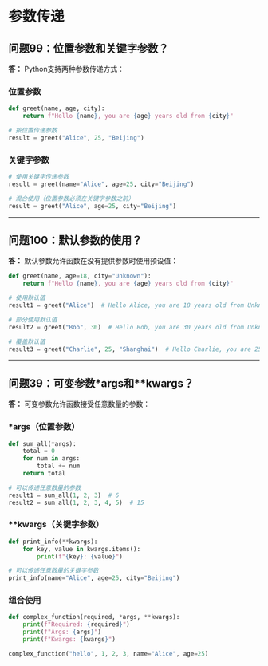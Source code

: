 # 参数传递

## 问题99：位置参数和关键字参数？

**答：**
Python支持两种参数传递方式：

### 位置参数
```python
def greet(name, age, city):
    return f"Hello {name}, you are {age} years old from {city}"

# 按位置传递参数
result = greet("Alice", 25, "Beijing")
```

### 关键字参数
```python
# 使用关键字传递参数
result = greet(name="Alice", age=25, city="Beijing")

# 混合使用（位置参数必须在关键字参数之前）
result = greet("Alice", age=25, city="Beijing")
```

---

## 问题100：默认参数的使用？

**答：**
默认参数允许函数在没有提供参数时使用预设值：

```python
def greet(name, age=18, city="Unknown"):
    return f"Hello {name}, you are {age} years old from {city}"

# 使用默认值
result1 = greet("Alice")  # Hello Alice, you are 18 years old from Unknown

# 部分使用默认值
result2 = greet("Bob", 30)  # Hello Bob, you are 30 years old from Unknown

# 覆盖默认值
result3 = greet("Charlie", 25, "Shanghai")  # Hello Charlie, you are 25 years old from Shanghai
```

---

## 问题39：可变参数*args和**kwargs？

**答：**
可变参数允许函数接受任意数量的参数：

### *args（位置参数）
```python
def sum_all(*args):
    total = 0
    for num in args:
        total += num
    return total

# 可以传递任意数量的参数
result1 = sum_all(1, 2, 3)  # 6
result2 = sum_all(1, 2, 3, 4, 5)  # 15
```

### **kwargs（关键字参数）
```python
def print_info(**kwargs):
    for key, value in kwargs.items():
        print(f"{key}: {value}")

# 可以传递任意数量的关键字参数
print_info(name="Alice", age=25, city="Beijing")
```

### 组合使用
```python
def complex_function(required, *args, **kwargs):
    print(f"Required: {required}")
    print(f"Args: {args}")
    print(f"Kwargs: {kwargs}")

complex_function("hello", 1, 2, 3, name="Alice", age=25)
```
